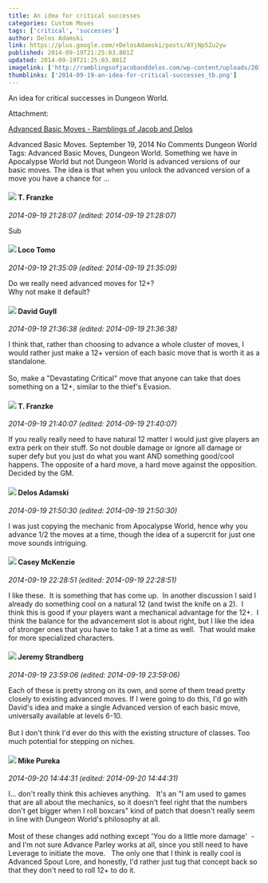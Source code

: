 ```yaml
---
title: An idea for critical successes
categories: Custom Moves
tags: ['critical', 'successes']
author: Delos Adamski
link: https://plus.google.com/+DelosAdamski/posts/AYjNp5Zu2yw
published: 2014-09-19T21:25:03.801Z
updated: 2014-09-19T21:25:03.801Z
imagelink: ['http://ramblingsofjacobanddelos.com/wp-content/uploads/2014/03/ramblings_logo_banner.png']
thumblinks: ['2014-09-19-an-idea-for-critical-successes_tb.png']
---
```


An idea for critical successes in Dungeon World.


Attachment:

<a href='http://ramblingsofjacobanddelos.com/2014/09/19/advanced-basic-moves/'>Advanced Basic Moves - Ramblings of Jacob and Delos</a>


Advanced Basic Moves. September 19, 2014 No Comments Dungeon World Tags: Advanced Basic Moves, Dungeon World. Something we have in Apocalypse World but not Dungeon World is advanced versions of our basic moves. The idea is that when you unlock the advanced version of a move you have a chance for ...
<div id='comment z13pf3ujuo2hs52lt22ojx44vwvgx3qkv'>
  <h4><img src='{{site.baseurl}}//images/avatars/110330901807759406775_photo.jpg'> T. Franzke</h4>
      <p><cite>2014-09-19 21:28:07 (edited: 2014-09-19 21:28:07)</cite></p>
        <p>Sub</p>
</div>
        

<div id='comment z13pf3ujuo2hs52lt22ojx44vwvgx3qkv'>
  <h4><img src='{{site.baseurl}}//images/avatars/109723732101573156866_photo.jpg'> Loco Tomo</h4>
      <p><cite>2014-09-19 21:35:09 (edited: 2014-09-19 21:35:09)</cite></p>
        <p>Do we really need advanced moves for 12+?<br />Why not make it default?</p>
</div>
        

<div id='comment z13pf3ujuo2hs52lt22ojx44vwvgx3qkv'>
  <h4><img src='{{site.baseurl}}//images/avatars/117134143142507309944_photo.jpg'> David Guyll</h4>
      <p><cite>2014-09-19 21:36:38 (edited: 2014-09-19 21:36:38)</cite></p>
        <p>I think that, rather than choosing to advance a whole cluster of moves, I would rather just make a 12+ version of each basic move that is worth it as a standalone.<br /><br />So, make a &quot;Devastating Critical&quot; move that anyone can take that does something on a 12+, similar to the thief&#39;s Evasion.</p>
</div>
        

<div id='comment z13pf3ujuo2hs52lt22ojx44vwvgx3qkv'>
  <h4><img src='{{site.baseurl}}//images/avatars/110330901807759406775_photo.jpg'> T. Franzke</h4>
      <p><cite>2014-09-19 21:40:07 (edited: 2014-09-19 21:40:07)</cite></p>
        <p>If you really really need to have natural 12 matter I would just give players an extra perk on their stuff. So not double damage or ignore all damage or super defy but you just do what you want AND something good/cool happens. The opposite of a hard move, a hard move against the opposition. Decided by the GM.</p>
</div>
        

<div id='comment z13pf3ujuo2hs52lt22ojx44vwvgx3qkv'>
  <h4><img src='{{site.baseurl}}//images/avatars/112189206383181484786_photo.jpg'> Delos Adamski</h4>
      <p><cite>2014-09-19 21:50:30 (edited: 2014-09-19 21:50:30)</cite></p>
        <p>I was just copying the mechanic from Apocalypse World, hence why you advance 1/2 the moves at a time, though the idea of a supercrit for just one move sounds intriguing. </p>
</div>
        

<div id='comment z13pf3ujuo2hs52lt22ojx44vwvgx3qkv'>
  <h4><img src='{{site.baseurl}}//images/avatars/107341309298688522790_photo.jpg'> Casey McKenzie</h4>
      <p><cite>2014-09-19 22:28:51 (edited: 2014-09-19 22:28:51)</cite></p>
        <p>I like these.  It is something that has come up.  In another discussion I said I already do something cool on a natural 12 (and twist the knife on a 2).  I think this is good if your players want a mechanical advantage for the 12+.  I think the balance for the advancement slot is about right, but I like the idea of stronger ones that you have to take 1 at a time as well.  That would make for more specialized characters.</p>
</div>
        

<div id='comment z13pf3ujuo2hs52lt22ojx44vwvgx3qkv'>
  <h4><img src='{{site.baseurl}}//images/avatars/102595580176380683252_photo.jpg'> Jeremy Strandberg</h4>
      <p><cite>2014-09-19 23:59:06 (edited: 2014-09-19 23:59:06)</cite></p>
        <p>Each of these is pretty strong on its own, and some of them tread pretty closely to existing advanced moves. If I were going to do this, I&#39;d go with David&#39;s idea and make a single Advanced version of each basic move, universally available at levels 6-10. <br /><br />But I don&#39;t think I&#39;d ever do this with the existing structure of classes. Too much potential for stepping on niches.</p>
</div>
        

<div id='comment z13pf3ujuo2hs52lt22ojx44vwvgx3qkv'>
  <h4><img src='{{site.baseurl}}//images/avatars/106707833102836285495_photo.jpg'> Mike Pureka</h4>
      <p><cite>2014-09-20 14:44:31 (edited: 2014-09-20 14:44:31)</cite></p>
        <p>I... don&#39;t really think this achieves anything.   It&#39;s an &quot;I am used to games that are all about the mechanics, so it doesn&#39;t feel right that the numbers don&#39;t get bigger when I roll boxcars&quot; kind of patch that doesn&#39;t really seem in line with Dungeon World&#39;s philosophy at all.<br /><br />Most of these changes add nothing except &#39;You do a little more damage&#39;  - and I&#39;m not sure Advance Parley works at all, since you still need to have Leverage to initiate the move.   The only one that I think is really cool is Advanced Spout Lore, and honestly, I&#39;d rather just tug that concept back so that they don&#39;t need to roll 12+ to do it.</p>
</div>
        